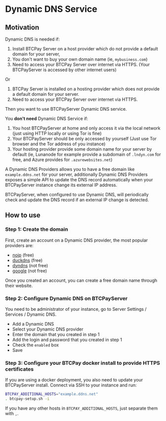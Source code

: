 # Dynamic DNS Service

## Motivation

Dynamic DNS is needed if:
1. Install BTCPay Server on a host provider which do not provide a default domain for your server,
2. You don't want to buy your own domain name (ie, `mybusiness.com`)
3. Need to access your BTCPay Server over internet via HTTPS. (Your BTCPayServer is accessed by other internet users)

Or
1. BTCPay Server is installed on a hosting provider which does not provide a default domain for your server.
2. Need to access your BTCPay Server over internet via HTTPS.

Then you want to use BTCPayServer Dynamic DNS service.

You **don't need** Dynamic DNS Service if:

1. You host BTCPayServer at home and only access it via the local network (just using HTTP locally or using Tor is fine)
2. Your BTCPayServer should be only accessed by yourself (Just use Tor browser and the Tor address of you instance)
3. Your hosting provider provide some domain name for your server by default (ie, Lunanode for example provide a subdomain of `.lndyn.com` for free, and Azure provides for `.azurewebsites.net`)

A Dynamic DNS Providers allows you to have a free domain like `example.ddns.net` for your server, additionally Dynamic DNS Providers exposes a simple API to update the DNS record automatically when your BTCPayServer instance change its external IP address.

BTCPayServer, when configured to use Dynamic DNS, will periodically check and update the DNS record if an external IP change is detected.

## How to use

### Step 1: Create the domain
First, create an account on a Dynamic DNS provider, the most popular providers are:

* [noip](https://www.noip.com/) (free)
* [duckdns](https://www.duckdns.org/) (free)
* [dyndns](https://dyn.com/) (not free)
* [google](https://domains.google.com/) (not free)

Once you created an account, you can create a free domain name through their website.

### Step 2: Configure Dynamic DNS on BTCPayServer

You need to be administrator of your instance, go to Server Settings / Services / Dynamic DNS.

* Add a Dynamic DNS 
* Select your Dynamic DNS provider
* Enter the domain that you created in step 1
* Add the login and password that you created in step 1
* Check the `enabled` box
* Save

### Step 3: Configure your BTCPay docker install to provide HTTPS certificates

If you are using a docker deployment, you also need to update your BTCPayServer install.
Connect via SSH to your instance and run:

```bash
BTCPAY_ADDITIONAL_HOSTS="example.ddns.net"
. btcpay-setup.sh -i
```

If you have any other hosts in `BTCPAY_ADDITIONAL_HOSTS`, just separate them with `,`.